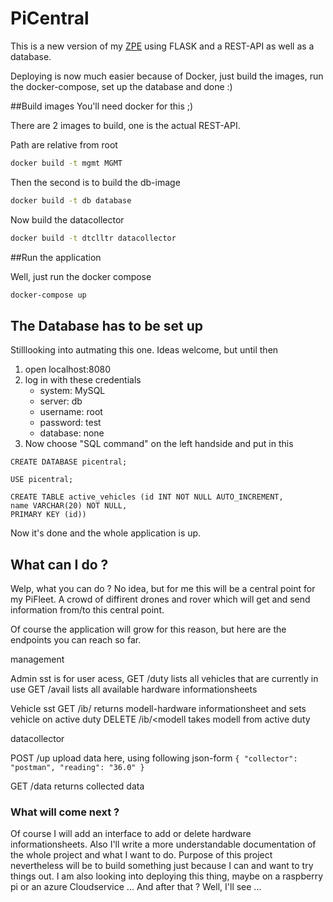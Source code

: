 # PiCentral

This is a new version of my [ZPE](https://github.com/TinkerPal99/ZentraleProzessEinheit) using FLASK and a REST-API as 
well as a database.

Deploying is now much easier because of Docker, just build the images, run the docker-compose, set up the database and 
done :)

##Build images
You'll need docker for this ;) 


There are 2 images to build, one is the actual REST-API.

Path are relative from root

```bash
docker build -t mgmt MGMT
```

Then the second is to build the db-image

``` bash
docker build -t db database
```

Now build the datacollector
``` bash
docker build -t dtclltr datacollector
```
##Run the application

Well, just run the docker compose

```bash
docker-compose up
```

## The Database has to be set up
Stilllooking into autmating this one. Ideas welcome, but until then

1. open localhost:8080
2. log in with these credentials
    - system: MySQL
    - server: db
    - username: root
    - password: test
    - database: none
3. Now choose "SQL command" on the left handside and put in this
``` MySQL
CREATE DATABASE picentral;

USE picentral;

CREATE TABLE active_vehicles (id INT NOT NULL AUTO_INCREMENT,
name VARCHAR(20) NOT NULL,
PRIMARY KEY (id))

```

Now it's done and the whole application is up.

## What can I do ?
Welp, what you can do ? No idea, but for me this will be a central point for my PiFleet.
A crowd of diffirent drones and rover which will get and send information from/to this central point.

Of course the application will grow for this reason, but here are the endpoints you can reach so far.


management

   Admin sst is for user acess, 
       GET /duty lists all vehicles that are currently in use
       GET /avail lists all available hardware informationsheets

   Vehicle sst
       GET /ib/<modell> returns modell-hardware informationsheet and sets vehicle on active duty
       DELETE /ib/<modell takes modell from active duty

datacollector
   
   POST /up upload data here, using following json-form
      ```
      {
      "collector": "postman",
      "reading": "36.0"
      }
      ```

   GET /data returns collected data


### What will come next ?
Of course I will add an interface to add or delete hardware informationsheets.
Also I'll write a more understandable documentation of the whole project and what I want to do.
Purpose of this project nevertheless will be to build something just because I can and want to try things out.
I am also looking into deploying this thing, maybe on a raspberry pi or an azure Cloudservice ...
And after that ? Well, I'll see ...